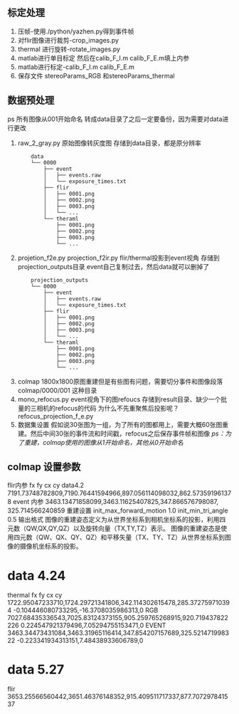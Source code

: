 ## 标定处理
1. 压帧-使用./python/yazhen.py得到事件帧
2. 对flir图像进行裁剪-crop_images.py
3. thermal 进行旋转-rotate_images.py
4. matlab进行单目标定 然后在calib_F_I.m  calib_F_E.m填上内参
5. matlab进行标定-calib_F_I.m  calib_F_E.m
6. 保存文件 stereoParams_RGB 和stereoParams_thermal
## 数据预处理
ps 所有图像从001开始命名
转成data目录了之后一定要备份，因为需要对data进行更改
1. raw_2_gray.py  原始图像转灰度图  存储到data目录，都是原分辨率
    ```
        data
        └── 0000
            ├── event
            │   ├── events.raw
            │   └── exposure_times.txt
            ├── flir
            │   ├── 0001.png
            │   ├── 0002.png
            │   ├── 0003.png
            │   └── ...
            └── theraml
                ├── 0001.png
                ├── 0002.png
                ├── 0003.png
                └── ...
    ```
2. projetion_f2e.py projection_f2ir.py flir/thermal投影到event视角 存储到projection_outputs目录 event自己复制过去，然后data就可以删掉了
    ```
        projection_outputs
        └── 0000
            ├── event
            │   ├── events.raw
            │   └── exposure_times.txt
            ├── flir
            │   ├── 0001.png
            │   ├── 0002.png
            │   ├── 0003.png
            │   └── ...
            └── theraml
                ├── 0001.png
                ├── 0002.png
                ├── 0003.png
                └── ...
    ```
3. colmap  1800x1800原图重建但是有些图有问题，需要切分事件和图像段落 colmap/0000/001 这种目录
4. mono_refocus.py  event视角下的图refoucs 存储到result目录、缺少一个批量的三相机的refocus的代码   为什么不先重聚焦后投影呢？refocus_projection_f_e.py
4. 数据集设置 假如说30张图为一组，为了所有的图都用上，需要大概60张图重建。然后中间30张的事件流和时间戳，refocus之后保存事件帧和图像
*ps：为了重建，colmap使用的图像从1开始命名，其他从0开始命名*
## colmap 设置参数
flir内参 fx fy cx cy
data4.2 
7191.73748782809,7190.76441594966,897.056114098032,862.573591961378
event 内参
3463.13471858099,3463.11625407825,347.866576798087, 325.714566240859
重建设置
init_max_forward_motion  1.0
init_min_tri_angle  0.5
输出格式
图像的重建姿态定义为从世界坐标系到相机坐标系的投影，利用四元数（QW,QX,QY,QZ）以及旋转向量（TX,TY,TZ）表示。	
图像的重建姿态是使用四元数（QW、QX、QY、QZ）和平移矢量（TX、TY、TZ）从世界坐标系到图像的摄像机坐标系的投影。	

# data 4.24
thermal
fx fy cx cy 
1722.95047233710,1724.29721341806,342.114302615478,285.372759710394
-0.104446080733295,-16.3708035986313,0
RGB
7027.68435336543,7025.83124373155,905.259765268915,920.719437822226
0.224547921379496,7.05294755153471,0
EVENT
3463.34473431084,3463.31965116414,347.854207157689,325.521471998322
-0.223341934313151,7.48438933606789,0


# data 5.27
flir
3653.25566560442,3651.46376148352,915.409511717337,877.707297841537
